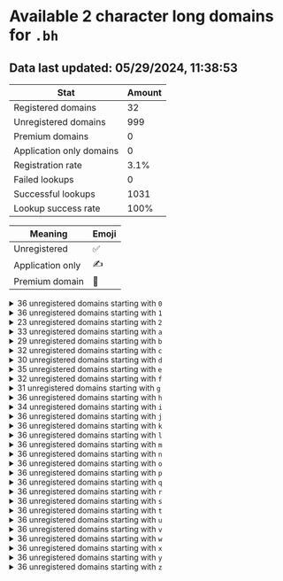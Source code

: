 # Available 2 character long domains for `.bh`

## Data last updated: 05/29/2024, 11:38:53

|Stat|Amount|
|--|--|
|Registered domains|32|
|Unregistered domains|999|
|Premium domains|0|
|Application only domains|0|
|Registration rate|3.1%|
|Failed lookups|0|
|Successful lookups|1031|
|Lookup success rate|100%|


|Meaning|Emoji|
|--|--|
|Unregistered|:white_check_mark:|
|Application only|:writing_hand:|
|Premium domain|:gem:|

<details>
<summary>36 unregistered domains starting with <bold><code>0</code></bold></summary>

|Type|Domain|
|--|--|
|:white_check_mark:|`00.bh`|
|:white_check_mark:|`01.bh`|
|:white_check_mark:|`02.bh`|
|:white_check_mark:|`03.bh`|
|:white_check_mark:|`04.bh`|
|:white_check_mark:|`05.bh`|
|:white_check_mark:|`06.bh`|
|:white_check_mark:|`07.bh`|
|:white_check_mark:|`08.bh`|
|:white_check_mark:|`09.bh`|
|:white_check_mark:|`0a.bh`|
|:white_check_mark:|`0b.bh`|
|:white_check_mark:|`0c.bh`|
|:white_check_mark:|`0d.bh`|
|:white_check_mark:|`0e.bh`|
|:white_check_mark:|`0f.bh`|
|:white_check_mark:|`0g.bh`|
|:white_check_mark:|`0h.bh`|
|:white_check_mark:|`0i.bh`|
|:white_check_mark:|`0j.bh`|
|:white_check_mark:|`0k.bh`|
|:white_check_mark:|`0l.bh`|
|:white_check_mark:|`0m.bh`|
|:white_check_mark:|`0n.bh`|
|:white_check_mark:|`0o.bh`|
|:white_check_mark:|`0p.bh`|
|:white_check_mark:|`0q.bh`|
|:white_check_mark:|`0r.bh`|
|:white_check_mark:|`0s.bh`|
|:white_check_mark:|`0t.bh`|
|:white_check_mark:|`0u.bh`|
|:white_check_mark:|`0v.bh`|
|:white_check_mark:|`0w.bh`|
|:white_check_mark:|`0x.bh`|
|:white_check_mark:|`0y.bh`|
|:white_check_mark:|`0z.bh`|
</details>
<details>
<summary>36 unregistered domains starting with <bold><code>1</code></bold></summary>

|Type|Domain|
|--|--|
|:white_check_mark:|`10.bh`|
|:white_check_mark:|`11.bh`|
|:white_check_mark:|`12.bh`|
|:white_check_mark:|`13.bh`|
|:white_check_mark:|`14.bh`|
|:white_check_mark:|`15.bh`|
|:white_check_mark:|`16.bh`|
|:white_check_mark:|`17.bh`|
|:white_check_mark:|`18.bh`|
|:white_check_mark:|`19.bh`|
|:white_check_mark:|`1a.bh`|
|:white_check_mark:|`1b.bh`|
|:white_check_mark:|`1c.bh`|
|:white_check_mark:|`1d.bh`|
|:white_check_mark:|`1e.bh`|
|:white_check_mark:|`1f.bh`|
|:white_check_mark:|`1g.bh`|
|:white_check_mark:|`1h.bh`|
|:white_check_mark:|`1i.bh`|
|:white_check_mark:|`1j.bh`|
|:white_check_mark:|`1k.bh`|
|:white_check_mark:|`1l.bh`|
|:white_check_mark:|`1m.bh`|
|:white_check_mark:|`1n.bh`|
|:white_check_mark:|`1o.bh`|
|:white_check_mark:|`1p.bh`|
|:white_check_mark:|`1q.bh`|
|:white_check_mark:|`1r.bh`|
|:white_check_mark:|`1s.bh`|
|:white_check_mark:|`1t.bh`|
|:white_check_mark:|`1u.bh`|
|:white_check_mark:|`1v.bh`|
|:white_check_mark:|`1w.bh`|
|:white_check_mark:|`1x.bh`|
|:white_check_mark:|`1y.bh`|
|:white_check_mark:|`1z.bh`|
</details>
<details>
<summary>23 unregistered domains starting with <bold><code>2</code></bold></summary>

|Type|Domain|
|--|--|
|:white_check_mark:|`2a.bh`|
|:white_check_mark:|`2b.bh`|
|:white_check_mark:|`2c.bh`|
|:white_check_mark:|`2d.bh`|
|:white_check_mark:|`2e.bh`|
|:white_check_mark:|`2f.bh`|
|:white_check_mark:|`2g.bh`|
|:white_check_mark:|`2h.bh`|
|:white_check_mark:|`2i.bh`|
|:white_check_mark:|`2j.bh`|
|:white_check_mark:|`2k.bh`|
|:white_check_mark:|`2l.bh`|
|:white_check_mark:|`2m.bh`|
|:white_check_mark:|`2n.bh`|
|:white_check_mark:|`2o.bh`|
|:white_check_mark:|`2p.bh`|
|:white_check_mark:|`2q.bh`|
|:white_check_mark:|`2r.bh`|
|:white_check_mark:|`2s.bh`|
|:white_check_mark:|`2t.bh`|
|:white_check_mark:|`2u.bh`|
|:white_check_mark:|`2v.bh`|
|:white_check_mark:|`2w.bh`|
</details>
<details>
<summary>33 unregistered domains starting with <bold><code>a</code></bold></summary>

|Type|Domain|
|--|--|
|:white_check_mark:|`a0.bh`|
|:white_check_mark:|`a1.bh`|
|:white_check_mark:|`a2.bh`|
|:white_check_mark:|`a3.bh`|
|:white_check_mark:|`a4.bh`|
|:white_check_mark:|`a5.bh`|
|:white_check_mark:|`a6.bh`|
|:white_check_mark:|`a7.bh`|
|:white_check_mark:|`a8.bh`|
|:white_check_mark:|`a9.bh`|
|:white_check_mark:|`ab.bh`|
|:white_check_mark:|`ac.bh`|
|:white_check_mark:|`ad.bh`|
|:white_check_mark:|`ae.bh`|
|:white_check_mark:|`af.bh`|
|:white_check_mark:|`ah.bh`|
|:white_check_mark:|`ai.bh`|
|:white_check_mark:|`aj.bh`|
|:white_check_mark:|`ak.bh`|
|:white_check_mark:|`al.bh`|
|:white_check_mark:|`am.bh`|
|:white_check_mark:|`an.bh`|
|:white_check_mark:|`ao.bh`|
|:white_check_mark:|`ap.bh`|
|:white_check_mark:|`aq.bh`|
|:white_check_mark:|`ar.bh`|
|:white_check_mark:|`as.bh`|
|:white_check_mark:|`at.bh`|
|:white_check_mark:|`au.bh`|
|:white_check_mark:|`aw.bh`|
|:white_check_mark:|`ax.bh`|
|:white_check_mark:|`ay.bh`|
|:white_check_mark:|`az.bh`|
</details>
<details>
<summary>29 unregistered domains starting with <bold><code>b</code></bold></summary>

|Type|Domain|
|--|--|
|:white_check_mark:|`b0.bh`|
|:white_check_mark:|`b1.bh`|
|:white_check_mark:|`b2.bh`|
|:white_check_mark:|`b3.bh`|
|:white_check_mark:|`b4.bh`|
|:white_check_mark:|`b5.bh`|
|:white_check_mark:|`b6.bh`|
|:white_check_mark:|`b7.bh`|
|:white_check_mark:|`b8.bh`|
|:white_check_mark:|`b9.bh`|
|:white_check_mark:|`ba.bh`|
|:white_check_mark:|`bb.bh`|
|:white_check_mark:|`bd.bh`|
|:white_check_mark:|`bf.bh`|
|:white_check_mark:|`bg.bh`|
|:white_check_mark:|`bi.bh`|
|:white_check_mark:|`bj.bh`|
|:white_check_mark:|`bk.bh`|
|:white_check_mark:|`bl.bh`|
|:white_check_mark:|`bm.bh`|
|:white_check_mark:|`bn.bh`|
|:white_check_mark:|`bo.bh`|
|:white_check_mark:|`bp.bh`|
|:white_check_mark:|`bq.bh`|
|:white_check_mark:|`bs.bh`|
|:white_check_mark:|`bt.bh`|
|:white_check_mark:|`bx.bh`|
|:white_check_mark:|`by.bh`|
|:white_check_mark:|`bz.bh`|
</details>
<details>
<summary>32 unregistered domains starting with <bold><code>c</code></bold></summary>

|Type|Domain|
|--|--|
|:white_check_mark:|`c0.bh`|
|:white_check_mark:|`c1.bh`|
|:white_check_mark:|`c2.bh`|
|:white_check_mark:|`c3.bh`|
|:white_check_mark:|`c4.bh`|
|:white_check_mark:|`c5.bh`|
|:white_check_mark:|`c6.bh`|
|:white_check_mark:|`c7.bh`|
|:white_check_mark:|`c8.bh`|
|:white_check_mark:|`c9.bh`|
|:white_check_mark:|`ca.bh`|
|:white_check_mark:|`cb.bh`|
|:white_check_mark:|`cd.bh`|
|:white_check_mark:|`ce.bh`|
|:white_check_mark:|`cf.bh`|
|:white_check_mark:|`cg.bh`|
|:white_check_mark:|`ch.bh`|
|:white_check_mark:|`cj.bh`|
|:white_check_mark:|`ck.bh`|
|:white_check_mark:|`cl.bh`|
|:white_check_mark:|`cm.bh`|
|:white_check_mark:|`cn.bh`|
|:white_check_mark:|`cq.bh`|
|:white_check_mark:|`cr.bh`|
|:white_check_mark:|`cs.bh`|
|:white_check_mark:|`ct.bh`|
|:white_check_mark:|`cu.bh`|
|:white_check_mark:|`cv.bh`|
|:white_check_mark:|`cw.bh`|
|:white_check_mark:|`cx.bh`|
|:white_check_mark:|`cy.bh`|
|:white_check_mark:|`cz.bh`|
</details>
<details>
<summary>30 unregistered domains starting with <bold><code>d</code></bold></summary>

|Type|Domain|
|--|--|
|:white_check_mark:|`d0.bh`|
|:white_check_mark:|`d1.bh`|
|:white_check_mark:|`d2.bh`|
|:white_check_mark:|`d3.bh`|
|:white_check_mark:|`d4.bh`|
|:white_check_mark:|`d5.bh`|
|:white_check_mark:|`d6.bh`|
|:white_check_mark:|`d7.bh`|
|:white_check_mark:|`d8.bh`|
|:white_check_mark:|`d9.bh`|
|:white_check_mark:|`da.bh`|
|:white_check_mark:|`db.bh`|
|:white_check_mark:|`dd.bh`|
|:white_check_mark:|`de.bh`|
|:white_check_mark:|`df.bh`|
|:white_check_mark:|`dh.bh`|
|:white_check_mark:|`di.bh`|
|:white_check_mark:|`dj.bh`|
|:white_check_mark:|`dk.bh`|
|:white_check_mark:|`dl.bh`|
|:white_check_mark:|`dm.bh`|
|:white_check_mark:|`dn.bh`|
|:white_check_mark:|`dq.bh`|
|:white_check_mark:|`dr.bh`|
|:white_check_mark:|`ds.bh`|
|:white_check_mark:|`dv.bh`|
|:white_check_mark:|`dw.bh`|
|:white_check_mark:|`dx.bh`|
|:white_check_mark:|`dy.bh`|
|:white_check_mark:|`dz.bh`|
</details>
<details>
<summary>35 unregistered domains starting with <bold><code>e</code></bold></summary>

|Type|Domain|
|--|--|
|:white_check_mark:|`e0.bh`|
|:white_check_mark:|`e1.bh`|
|:white_check_mark:|`e2.bh`|
|:white_check_mark:|`e3.bh`|
|:white_check_mark:|`e4.bh`|
|:white_check_mark:|`e5.bh`|
|:white_check_mark:|`e6.bh`|
|:white_check_mark:|`e7.bh`|
|:white_check_mark:|`e8.bh`|
|:white_check_mark:|`e9.bh`|
|:white_check_mark:|`ea.bh`|
|:white_check_mark:|`eb.bh`|
|:white_check_mark:|`ec.bh`|
|:white_check_mark:|`ed.bh`|
|:white_check_mark:|`ee.bh`|
|:white_check_mark:|`ef.bh`|
|:white_check_mark:|`eg.bh`|
|:white_check_mark:|`eh.bh`|
|:white_check_mark:|`ei.bh`|
|:white_check_mark:|`ej.bh`|
|:white_check_mark:|`ek.bh`|
|:white_check_mark:|`el.bh`|
|:white_check_mark:|`em.bh`|
|:white_check_mark:|`en.bh`|
|:white_check_mark:|`eo.bh`|
|:white_check_mark:|`ep.bh`|
|:white_check_mark:|`eq.bh`|
|:white_check_mark:|`er.bh`|
|:white_check_mark:|`et.bh`|
|:white_check_mark:|`eu.bh`|
|:white_check_mark:|`ev.bh`|
|:white_check_mark:|`ew.bh`|
|:white_check_mark:|`ex.bh`|
|:white_check_mark:|`ey.bh`|
|:white_check_mark:|`ez.bh`|
</details>
<details>
<summary>32 unregistered domains starting with <bold><code>f</code></bold></summary>

|Type|Domain|
|--|--|
|:white_check_mark:|`f0.bh`|
|:white_check_mark:|`f1.bh`|
|:white_check_mark:|`f2.bh`|
|:white_check_mark:|`f3.bh`|
|:white_check_mark:|`f4.bh`|
|:white_check_mark:|`f5.bh`|
|:white_check_mark:|`f6.bh`|
|:white_check_mark:|`f7.bh`|
|:white_check_mark:|`f8.bh`|
|:white_check_mark:|`f9.bh`|
|:white_check_mark:|`fa.bh`|
|:white_check_mark:|`fb.bh`|
|:white_check_mark:|`fc.bh`|
|:white_check_mark:|`fd.bh`|
|:white_check_mark:|`ff.bh`|
|:white_check_mark:|`fg.bh`|
|:white_check_mark:|`fi.bh`|
|:white_check_mark:|`fj.bh`|
|:white_check_mark:|`fk.bh`|
|:white_check_mark:|`fl.bh`|
|:white_check_mark:|`fm.bh`|
|:white_check_mark:|`fn.bh`|
|:white_check_mark:|`fo.bh`|
|:white_check_mark:|`fp.bh`|
|:white_check_mark:|`fq.bh`|
|:white_check_mark:|`fr.bh`|
|:white_check_mark:|`fs.bh`|
|:white_check_mark:|`fu.bh`|
|:white_check_mark:|`fw.bh`|
|:white_check_mark:|`fx.bh`|
|:white_check_mark:|`fy.bh`|
|:white_check_mark:|`fz.bh`|
</details>
<details>
<summary>31 unregistered domains starting with <bold><code>g</code></bold></summary>

|Type|Domain|
|--|--|
|:white_check_mark:|`g0.bh`|
|:white_check_mark:|`g1.bh`|
|:white_check_mark:|`g2.bh`|
|:white_check_mark:|`g3.bh`|
|:white_check_mark:|`g4.bh`|
|:white_check_mark:|`g5.bh`|
|:white_check_mark:|`g6.bh`|
|:white_check_mark:|`g7.bh`|
|:white_check_mark:|`g8.bh`|
|:white_check_mark:|`g9.bh`|
|:white_check_mark:|`ga.bh`|
|:white_check_mark:|`gb.bh`|
|:white_check_mark:|`gc.bh`|
|:white_check_mark:|`gd.bh`|
|:white_check_mark:|`ge.bh`|
|:white_check_mark:|`gg.bh`|
|:white_check_mark:|`gi.bh`|
|:white_check_mark:|`gj.bh`|
|:white_check_mark:|`gk.bh`|
|:white_check_mark:|`gl.bh`|
|:white_check_mark:|`gm.bh`|
|:white_check_mark:|`gn.bh`|
|:white_check_mark:|`go.bh`|
|:white_check_mark:|`gq.bh`|
|:white_check_mark:|`gr.bh`|
|:white_check_mark:|`gs.bh`|
|:white_check_mark:|`gu.bh`|
|:white_check_mark:|`gv.bh`|
|:white_check_mark:|`gw.bh`|
|:white_check_mark:|`gx.bh`|
|:white_check_mark:|`gy.bh`|
</details>
<details>
<summary>36 unregistered domains starting with <bold><code>h</code></bold></summary>

|Type|Domain|
|--|--|
|:white_check_mark:|`h0.bh`|
|:white_check_mark:|`h1.bh`|
|:white_check_mark:|`h2.bh`|
|:white_check_mark:|`h3.bh`|
|:white_check_mark:|`h4.bh`|
|:white_check_mark:|`h5.bh`|
|:white_check_mark:|`h6.bh`|
|:white_check_mark:|`h7.bh`|
|:white_check_mark:|`h8.bh`|
|:white_check_mark:|`h9.bh`|
|:white_check_mark:|`ha.bh`|
|:white_check_mark:|`hb.bh`|
|:white_check_mark:|`hc.bh`|
|:white_check_mark:|`hd.bh`|
|:white_check_mark:|`he.bh`|
|:white_check_mark:|`hf.bh`|
|:white_check_mark:|`hg.bh`|
|:white_check_mark:|`hh.bh`|
|:white_check_mark:|`hi.bh`|
|:white_check_mark:|`hj.bh`|
|:white_check_mark:|`hk.bh`|
|:white_check_mark:|`hl.bh`|
|:white_check_mark:|`hm.bh`|
|:white_check_mark:|`hn.bh`|
|:white_check_mark:|`ho.bh`|
|:white_check_mark:|`hp.bh`|
|:white_check_mark:|`hq.bh`|
|:white_check_mark:|`hr.bh`|
|:white_check_mark:|`hs.bh`|
|:white_check_mark:|`ht.bh`|
|:white_check_mark:|`hu.bh`|
|:white_check_mark:|`hv.bh`|
|:white_check_mark:|`hw.bh`|
|:white_check_mark:|`hx.bh`|
|:white_check_mark:|`hy.bh`|
|:white_check_mark:|`hz.bh`|
</details>
<details>
<summary>34 unregistered domains starting with <bold><code>i</code></bold></summary>

|Type|Domain|
|--|--|
|:white_check_mark:|`i0.bh`|
|:white_check_mark:|`i1.bh`|
|:white_check_mark:|`i2.bh`|
|:white_check_mark:|`i3.bh`|
|:white_check_mark:|`i4.bh`|
|:white_check_mark:|`i5.bh`|
|:white_check_mark:|`i6.bh`|
|:white_check_mark:|`i7.bh`|
|:white_check_mark:|`i8.bh`|
|:white_check_mark:|`i9.bh`|
|:white_check_mark:|`ia.bh`|
|:white_check_mark:|`ib.bh`|
|:white_check_mark:|`ic.bh`|
|:white_check_mark:|`id.bh`|
|:white_check_mark:|`ie.bh`|
|:white_check_mark:|`if.bh`|
|:white_check_mark:|`ig.bh`|
|:white_check_mark:|`ih.bh`|
|:white_check_mark:|`ii.bh`|
|:white_check_mark:|`ij.bh`|
|:white_check_mark:|`ik.bh`|
|:white_check_mark:|`il.bh`|
|:white_check_mark:|`im.bh`|
|:white_check_mark:|`in.bh`|
|:white_check_mark:|`io.bh`|
|:white_check_mark:|`ip.bh`|
|:white_check_mark:|`iq.bh`|
|:white_check_mark:|`ir.bh`|
|:white_check_mark:|`is.bh`|
|:white_check_mark:|`iu.bh`|
|:white_check_mark:|`iw.bh`|
|:white_check_mark:|`ix.bh`|
|:white_check_mark:|`iy.bh`|
|:white_check_mark:|`iz.bh`|
</details>
<details>
<summary>36 unregistered domains starting with <bold><code>j</code></bold></summary>

|Type|Domain|
|--|--|
|:white_check_mark:|`j0.bh`|
|:white_check_mark:|`j1.bh`|
|:white_check_mark:|`j2.bh`|
|:white_check_mark:|`j3.bh`|
|:white_check_mark:|`j4.bh`|
|:white_check_mark:|`j5.bh`|
|:white_check_mark:|`j6.bh`|
|:white_check_mark:|`j7.bh`|
|:white_check_mark:|`j8.bh`|
|:white_check_mark:|`j9.bh`|
|:white_check_mark:|`ja.bh`|
|:white_check_mark:|`jb.bh`|
|:white_check_mark:|`jc.bh`|
|:white_check_mark:|`jd.bh`|
|:white_check_mark:|`je.bh`|
|:white_check_mark:|`jf.bh`|
|:white_check_mark:|`jg.bh`|
|:white_check_mark:|`jh.bh`|
|:white_check_mark:|`ji.bh`|
|:white_check_mark:|`jj.bh`|
|:white_check_mark:|`jk.bh`|
|:white_check_mark:|`jl.bh`|
|:white_check_mark:|`jm.bh`|
|:white_check_mark:|`jn.bh`|
|:white_check_mark:|`jo.bh`|
|:white_check_mark:|`jp.bh`|
|:white_check_mark:|`jq.bh`|
|:white_check_mark:|`jr.bh`|
|:white_check_mark:|`js.bh`|
|:white_check_mark:|`jt.bh`|
|:white_check_mark:|`ju.bh`|
|:white_check_mark:|`jv.bh`|
|:white_check_mark:|`jw.bh`|
|:white_check_mark:|`jx.bh`|
|:white_check_mark:|`jy.bh`|
|:white_check_mark:|`jz.bh`|
</details>
<details>
<summary>36 unregistered domains starting with <bold><code>k</code></bold></summary>

|Type|Domain|
|--|--|
|:white_check_mark:|`k0.bh`|
|:white_check_mark:|`k1.bh`|
|:white_check_mark:|`k2.bh`|
|:white_check_mark:|`k3.bh`|
|:white_check_mark:|`k4.bh`|
|:white_check_mark:|`k5.bh`|
|:white_check_mark:|`k6.bh`|
|:white_check_mark:|`k7.bh`|
|:white_check_mark:|`k8.bh`|
|:white_check_mark:|`k9.bh`|
|:white_check_mark:|`ka.bh`|
|:white_check_mark:|`kb.bh`|
|:white_check_mark:|`kc.bh`|
|:white_check_mark:|`kd.bh`|
|:white_check_mark:|`ke.bh`|
|:white_check_mark:|`kf.bh`|
|:white_check_mark:|`kg.bh`|
|:white_check_mark:|`kh.bh`|
|:white_check_mark:|`ki.bh`|
|:white_check_mark:|`kj.bh`|
|:white_check_mark:|`kk.bh`|
|:white_check_mark:|`kl.bh`|
|:white_check_mark:|`km.bh`|
|:white_check_mark:|`kn.bh`|
|:white_check_mark:|`ko.bh`|
|:white_check_mark:|`kp.bh`|
|:white_check_mark:|`kq.bh`|
|:white_check_mark:|`kr.bh`|
|:white_check_mark:|`ks.bh`|
|:white_check_mark:|`kt.bh`|
|:white_check_mark:|`ku.bh`|
|:white_check_mark:|`kv.bh`|
|:white_check_mark:|`kw.bh`|
|:white_check_mark:|`kx.bh`|
|:white_check_mark:|`ky.bh`|
|:white_check_mark:|`kz.bh`|
</details>
<details>
<summary>36 unregistered domains starting with <bold><code>l</code></bold></summary>

|Type|Domain|
|--|--|
|:white_check_mark:|`l0.bh`|
|:white_check_mark:|`l1.bh`|
|:white_check_mark:|`l2.bh`|
|:white_check_mark:|`l3.bh`|
|:white_check_mark:|`l4.bh`|
|:white_check_mark:|`l5.bh`|
|:white_check_mark:|`l6.bh`|
|:white_check_mark:|`l7.bh`|
|:white_check_mark:|`l8.bh`|
|:white_check_mark:|`l9.bh`|
|:white_check_mark:|`la.bh`|
|:white_check_mark:|`lb.bh`|
|:white_check_mark:|`lc.bh`|
|:white_check_mark:|`ld.bh`|
|:white_check_mark:|`le.bh`|
|:white_check_mark:|`lf.bh`|
|:white_check_mark:|`lg.bh`|
|:white_check_mark:|`lh.bh`|
|:white_check_mark:|`li.bh`|
|:white_check_mark:|`lj.bh`|
|:white_check_mark:|`lk.bh`|
|:white_check_mark:|`ll.bh`|
|:white_check_mark:|`lm.bh`|
|:white_check_mark:|`ln.bh`|
|:white_check_mark:|`lo.bh`|
|:white_check_mark:|`lp.bh`|
|:white_check_mark:|`lq.bh`|
|:white_check_mark:|`lr.bh`|
|:white_check_mark:|`ls.bh`|
|:white_check_mark:|`lt.bh`|
|:white_check_mark:|`lu.bh`|
|:white_check_mark:|`lv.bh`|
|:white_check_mark:|`lw.bh`|
|:white_check_mark:|`lx.bh`|
|:white_check_mark:|`ly.bh`|
|:white_check_mark:|`lz.bh`|
</details>
<details>
<summary>36 unregistered domains starting with <bold><code>m</code></bold></summary>

|Type|Domain|
|--|--|
|:white_check_mark:|`m0.bh`|
|:white_check_mark:|`m1.bh`|
|:white_check_mark:|`m2.bh`|
|:white_check_mark:|`m3.bh`|
|:white_check_mark:|`m4.bh`|
|:white_check_mark:|`m5.bh`|
|:white_check_mark:|`m6.bh`|
|:white_check_mark:|`m7.bh`|
|:white_check_mark:|`m8.bh`|
|:white_check_mark:|`m9.bh`|
|:white_check_mark:|`ma.bh`|
|:white_check_mark:|`mb.bh`|
|:white_check_mark:|`mc.bh`|
|:white_check_mark:|`md.bh`|
|:white_check_mark:|`me.bh`|
|:white_check_mark:|`mf.bh`|
|:white_check_mark:|`mg.bh`|
|:white_check_mark:|`mh.bh`|
|:white_check_mark:|`mi.bh`|
|:white_check_mark:|`mj.bh`|
|:white_check_mark:|`mk.bh`|
|:white_check_mark:|`ml.bh`|
|:white_check_mark:|`mm.bh`|
|:white_check_mark:|`mn.bh`|
|:white_check_mark:|`mo.bh`|
|:white_check_mark:|`mp.bh`|
|:white_check_mark:|`mq.bh`|
|:white_check_mark:|`mr.bh`|
|:white_check_mark:|`ms.bh`|
|:white_check_mark:|`mt.bh`|
|:white_check_mark:|`mu.bh`|
|:white_check_mark:|`mv.bh`|
|:white_check_mark:|`mw.bh`|
|:white_check_mark:|`mx.bh`|
|:white_check_mark:|`my.bh`|
|:white_check_mark:|`mz.bh`|
</details>
<details>
<summary>36 unregistered domains starting with <bold><code>n</code></bold></summary>

|Type|Domain|
|--|--|
|:white_check_mark:|`n0.bh`|
|:white_check_mark:|`n1.bh`|
|:white_check_mark:|`n2.bh`|
|:white_check_mark:|`n3.bh`|
|:white_check_mark:|`n4.bh`|
|:white_check_mark:|`n5.bh`|
|:white_check_mark:|`n6.bh`|
|:white_check_mark:|`n7.bh`|
|:white_check_mark:|`n8.bh`|
|:white_check_mark:|`n9.bh`|
|:white_check_mark:|`na.bh`|
|:white_check_mark:|`nb.bh`|
|:white_check_mark:|`nc.bh`|
|:white_check_mark:|`nd.bh`|
|:white_check_mark:|`ne.bh`|
|:white_check_mark:|`nf.bh`|
|:white_check_mark:|`ng.bh`|
|:white_check_mark:|`nh.bh`|
|:white_check_mark:|`ni.bh`|
|:white_check_mark:|`nj.bh`|
|:white_check_mark:|`nk.bh`|
|:white_check_mark:|`nl.bh`|
|:white_check_mark:|`nm.bh`|
|:white_check_mark:|`nn.bh`|
|:white_check_mark:|`no.bh`|
|:white_check_mark:|`np.bh`|
|:white_check_mark:|`nq.bh`|
|:white_check_mark:|`nr.bh`|
|:white_check_mark:|`ns.bh`|
|:white_check_mark:|`nt.bh`|
|:white_check_mark:|`nu.bh`|
|:white_check_mark:|`nv.bh`|
|:white_check_mark:|`nw.bh`|
|:white_check_mark:|`nx.bh`|
|:white_check_mark:|`ny.bh`|
|:white_check_mark:|`nz.bh`|
</details>
<details>
<summary>36 unregistered domains starting with <bold><code>o</code></bold></summary>

|Type|Domain|
|--|--|
|:white_check_mark:|`o0.bh`|
|:white_check_mark:|`o1.bh`|
|:white_check_mark:|`o2.bh`|
|:white_check_mark:|`o3.bh`|
|:white_check_mark:|`o4.bh`|
|:white_check_mark:|`o5.bh`|
|:white_check_mark:|`o6.bh`|
|:white_check_mark:|`o7.bh`|
|:white_check_mark:|`o8.bh`|
|:white_check_mark:|`o9.bh`|
|:white_check_mark:|`oa.bh`|
|:white_check_mark:|`ob.bh`|
|:white_check_mark:|`oc.bh`|
|:white_check_mark:|`od.bh`|
|:white_check_mark:|`oe.bh`|
|:white_check_mark:|`of.bh`|
|:white_check_mark:|`og.bh`|
|:white_check_mark:|`oh.bh`|
|:white_check_mark:|`oi.bh`|
|:white_check_mark:|`oj.bh`|
|:white_check_mark:|`ok.bh`|
|:white_check_mark:|`ol.bh`|
|:white_check_mark:|`om.bh`|
|:white_check_mark:|`on.bh`|
|:white_check_mark:|`oo.bh`|
|:white_check_mark:|`op.bh`|
|:white_check_mark:|`oq.bh`|
|:white_check_mark:|`or.bh`|
|:white_check_mark:|`os.bh`|
|:white_check_mark:|`ot.bh`|
|:white_check_mark:|`ou.bh`|
|:white_check_mark:|`ov.bh`|
|:white_check_mark:|`ow.bh`|
|:white_check_mark:|`ox.bh`|
|:white_check_mark:|`oy.bh`|
|:white_check_mark:|`oz.bh`|
</details>
<details>
<summary>36 unregistered domains starting with <bold><code>p</code></bold></summary>

|Type|Domain|
|--|--|
|:white_check_mark:|`p0.bh`|
|:white_check_mark:|`p1.bh`|
|:white_check_mark:|`p2.bh`|
|:white_check_mark:|`p3.bh`|
|:white_check_mark:|`p4.bh`|
|:white_check_mark:|`p5.bh`|
|:white_check_mark:|`p6.bh`|
|:white_check_mark:|`p7.bh`|
|:white_check_mark:|`p8.bh`|
|:white_check_mark:|`p9.bh`|
|:white_check_mark:|`pa.bh`|
|:white_check_mark:|`pb.bh`|
|:white_check_mark:|`pc.bh`|
|:white_check_mark:|`pd.bh`|
|:white_check_mark:|`pe.bh`|
|:white_check_mark:|`pf.bh`|
|:white_check_mark:|`pg.bh`|
|:white_check_mark:|`ph.bh`|
|:white_check_mark:|`pi.bh`|
|:white_check_mark:|`pj.bh`|
|:white_check_mark:|`pk.bh`|
|:white_check_mark:|`pl.bh`|
|:white_check_mark:|`pm.bh`|
|:white_check_mark:|`pn.bh`|
|:white_check_mark:|`po.bh`|
|:white_check_mark:|`pp.bh`|
|:white_check_mark:|`pq.bh`|
|:white_check_mark:|`pr.bh`|
|:white_check_mark:|`ps.bh`|
|:white_check_mark:|`pt.bh`|
|:white_check_mark:|`pu.bh`|
|:white_check_mark:|`pv.bh`|
|:white_check_mark:|`pw.bh`|
|:white_check_mark:|`px.bh`|
|:white_check_mark:|`py.bh`|
|:white_check_mark:|`pz.bh`|
</details>
<details>
<summary>36 unregistered domains starting with <bold><code>q</code></bold></summary>

|Type|Domain|
|--|--|
|:white_check_mark:|`q0.bh`|
|:white_check_mark:|`q1.bh`|
|:white_check_mark:|`q2.bh`|
|:white_check_mark:|`q3.bh`|
|:white_check_mark:|`q4.bh`|
|:white_check_mark:|`q5.bh`|
|:white_check_mark:|`q6.bh`|
|:white_check_mark:|`q7.bh`|
|:white_check_mark:|`q8.bh`|
|:white_check_mark:|`q9.bh`|
|:white_check_mark:|`qa.bh`|
|:white_check_mark:|`qb.bh`|
|:white_check_mark:|`qc.bh`|
|:white_check_mark:|`qd.bh`|
|:white_check_mark:|`qe.bh`|
|:white_check_mark:|`qf.bh`|
|:white_check_mark:|`qg.bh`|
|:white_check_mark:|`qh.bh`|
|:white_check_mark:|`qi.bh`|
|:white_check_mark:|`qj.bh`|
|:white_check_mark:|`qk.bh`|
|:white_check_mark:|`ql.bh`|
|:white_check_mark:|`qm.bh`|
|:white_check_mark:|`qn.bh`|
|:white_check_mark:|`qo.bh`|
|:white_check_mark:|`qp.bh`|
|:white_check_mark:|`qq.bh`|
|:white_check_mark:|`qr.bh`|
|:white_check_mark:|`qs.bh`|
|:white_check_mark:|`qt.bh`|
|:white_check_mark:|`qu.bh`|
|:white_check_mark:|`qv.bh`|
|:white_check_mark:|`qw.bh`|
|:white_check_mark:|`qx.bh`|
|:white_check_mark:|`qy.bh`|
|:white_check_mark:|`qz.bh`|
</details>
<details>
<summary>36 unregistered domains starting with <bold><code>r</code></bold></summary>

|Type|Domain|
|--|--|
|:white_check_mark:|`r0.bh`|
|:white_check_mark:|`r1.bh`|
|:white_check_mark:|`r2.bh`|
|:white_check_mark:|`r3.bh`|
|:white_check_mark:|`r4.bh`|
|:white_check_mark:|`r5.bh`|
|:white_check_mark:|`r6.bh`|
|:white_check_mark:|`r7.bh`|
|:white_check_mark:|`r8.bh`|
|:white_check_mark:|`r9.bh`|
|:white_check_mark:|`ra.bh`|
|:white_check_mark:|`rb.bh`|
|:white_check_mark:|`rc.bh`|
|:white_check_mark:|`rd.bh`|
|:white_check_mark:|`re.bh`|
|:white_check_mark:|`rf.bh`|
|:white_check_mark:|`rg.bh`|
|:white_check_mark:|`rh.bh`|
|:white_check_mark:|`ri.bh`|
|:white_check_mark:|`rj.bh`|
|:white_check_mark:|`rk.bh`|
|:white_check_mark:|`rl.bh`|
|:white_check_mark:|`rm.bh`|
|:white_check_mark:|`rn.bh`|
|:white_check_mark:|`ro.bh`|
|:white_check_mark:|`rp.bh`|
|:white_check_mark:|`rq.bh`|
|:white_check_mark:|`rr.bh`|
|:white_check_mark:|`rs.bh`|
|:white_check_mark:|`rt.bh`|
|:white_check_mark:|`ru.bh`|
|:white_check_mark:|`rv.bh`|
|:white_check_mark:|`rw.bh`|
|:white_check_mark:|`rx.bh`|
|:white_check_mark:|`ry.bh`|
|:white_check_mark:|`rz.bh`|
</details>
<details>
<summary>36 unregistered domains starting with <bold><code>s</code></bold></summary>

|Type|Domain|
|--|--|
|:white_check_mark:|`s0.bh`|
|:white_check_mark:|`s1.bh`|
|:white_check_mark:|`s2.bh`|
|:white_check_mark:|`s3.bh`|
|:white_check_mark:|`s4.bh`|
|:white_check_mark:|`s5.bh`|
|:white_check_mark:|`s6.bh`|
|:white_check_mark:|`s7.bh`|
|:white_check_mark:|`s8.bh`|
|:white_check_mark:|`s9.bh`|
|:white_check_mark:|`sa.bh`|
|:white_check_mark:|`sb.bh`|
|:white_check_mark:|`sc.bh`|
|:white_check_mark:|`sd.bh`|
|:white_check_mark:|`se.bh`|
|:white_check_mark:|`sf.bh`|
|:white_check_mark:|`sg.bh`|
|:white_check_mark:|`sh.bh`|
|:white_check_mark:|`si.bh`|
|:white_check_mark:|`sj.bh`|
|:white_check_mark:|`sk.bh`|
|:white_check_mark:|`sl.bh`|
|:white_check_mark:|`sm.bh`|
|:white_check_mark:|`sn.bh`|
|:white_check_mark:|`so.bh`|
|:white_check_mark:|`sp.bh`|
|:white_check_mark:|`sq.bh`|
|:white_check_mark:|`sr.bh`|
|:white_check_mark:|`ss.bh`|
|:white_check_mark:|`st.bh`|
|:white_check_mark:|`su.bh`|
|:white_check_mark:|`sv.bh`|
|:white_check_mark:|`sw.bh`|
|:white_check_mark:|`sx.bh`|
|:white_check_mark:|`sy.bh`|
|:white_check_mark:|`sz.bh`|
</details>
<details>
<summary>36 unregistered domains starting with <bold><code>t</code></bold></summary>

|Type|Domain|
|--|--|
|:white_check_mark:|`t0.bh`|
|:white_check_mark:|`t1.bh`|
|:white_check_mark:|`t2.bh`|
|:white_check_mark:|`t3.bh`|
|:white_check_mark:|`t4.bh`|
|:white_check_mark:|`t5.bh`|
|:white_check_mark:|`t6.bh`|
|:white_check_mark:|`t7.bh`|
|:white_check_mark:|`t8.bh`|
|:white_check_mark:|`t9.bh`|
|:white_check_mark:|`ta.bh`|
|:white_check_mark:|`tb.bh`|
|:white_check_mark:|`tc.bh`|
|:white_check_mark:|`td.bh`|
|:white_check_mark:|`te.bh`|
|:white_check_mark:|`tf.bh`|
|:white_check_mark:|`tg.bh`|
|:white_check_mark:|`th.bh`|
|:white_check_mark:|`ti.bh`|
|:white_check_mark:|`tj.bh`|
|:white_check_mark:|`tk.bh`|
|:white_check_mark:|`tl.bh`|
|:white_check_mark:|`tm.bh`|
|:white_check_mark:|`tn.bh`|
|:white_check_mark:|`to.bh`|
|:white_check_mark:|`tp.bh`|
|:white_check_mark:|`tq.bh`|
|:white_check_mark:|`tr.bh`|
|:white_check_mark:|`ts.bh`|
|:white_check_mark:|`tt.bh`|
|:white_check_mark:|`tu.bh`|
|:white_check_mark:|`tv.bh`|
|:white_check_mark:|`tw.bh`|
|:white_check_mark:|`tx.bh`|
|:white_check_mark:|`ty.bh`|
|:white_check_mark:|`tz.bh`|
</details>
<details>
<summary>36 unregistered domains starting with <bold><code>u</code></bold></summary>

|Type|Domain|
|--|--|
|:white_check_mark:|`u0.bh`|
|:white_check_mark:|`u1.bh`|
|:white_check_mark:|`u2.bh`|
|:white_check_mark:|`u3.bh`|
|:white_check_mark:|`u4.bh`|
|:white_check_mark:|`u5.bh`|
|:white_check_mark:|`u6.bh`|
|:white_check_mark:|`u7.bh`|
|:white_check_mark:|`u8.bh`|
|:white_check_mark:|`u9.bh`|
|:white_check_mark:|`ua.bh`|
|:white_check_mark:|`ub.bh`|
|:white_check_mark:|`uc.bh`|
|:white_check_mark:|`ud.bh`|
|:white_check_mark:|`ue.bh`|
|:white_check_mark:|`uf.bh`|
|:white_check_mark:|`ug.bh`|
|:white_check_mark:|`uh.bh`|
|:white_check_mark:|`ui.bh`|
|:white_check_mark:|`uj.bh`|
|:white_check_mark:|`uk.bh`|
|:white_check_mark:|`ul.bh`|
|:white_check_mark:|`um.bh`|
|:white_check_mark:|`un.bh`|
|:white_check_mark:|`uo.bh`|
|:white_check_mark:|`up.bh`|
|:white_check_mark:|`uq.bh`|
|:white_check_mark:|`ur.bh`|
|:white_check_mark:|`us.bh`|
|:white_check_mark:|`ut.bh`|
|:white_check_mark:|`uu.bh`|
|:white_check_mark:|`uv.bh`|
|:white_check_mark:|`uw.bh`|
|:white_check_mark:|`ux.bh`|
|:white_check_mark:|`uy.bh`|
|:white_check_mark:|`uz.bh`|
</details>
<details>
<summary>36 unregistered domains starting with <bold><code>v</code></bold></summary>

|Type|Domain|
|--|--|
|:white_check_mark:|`v0.bh`|
|:white_check_mark:|`v1.bh`|
|:white_check_mark:|`v2.bh`|
|:white_check_mark:|`v3.bh`|
|:white_check_mark:|`v4.bh`|
|:white_check_mark:|`v5.bh`|
|:white_check_mark:|`v6.bh`|
|:white_check_mark:|`v7.bh`|
|:white_check_mark:|`v8.bh`|
|:white_check_mark:|`v9.bh`|
|:white_check_mark:|`va.bh`|
|:white_check_mark:|`vb.bh`|
|:white_check_mark:|`vc.bh`|
|:white_check_mark:|`vd.bh`|
|:white_check_mark:|`ve.bh`|
|:white_check_mark:|`vf.bh`|
|:white_check_mark:|`vg.bh`|
|:white_check_mark:|`vh.bh`|
|:white_check_mark:|`vi.bh`|
|:white_check_mark:|`vj.bh`|
|:white_check_mark:|`vk.bh`|
|:white_check_mark:|`vl.bh`|
|:white_check_mark:|`vm.bh`|
|:white_check_mark:|`vn.bh`|
|:white_check_mark:|`vo.bh`|
|:white_check_mark:|`vp.bh`|
|:white_check_mark:|`vq.bh`|
|:white_check_mark:|`vr.bh`|
|:white_check_mark:|`vs.bh`|
|:white_check_mark:|`vt.bh`|
|:white_check_mark:|`vu.bh`|
|:white_check_mark:|`vv.bh`|
|:white_check_mark:|`vw.bh`|
|:white_check_mark:|`vx.bh`|
|:white_check_mark:|`vy.bh`|
|:white_check_mark:|`vz.bh`|
</details>
<details>
<summary>36 unregistered domains starting with <bold><code>w</code></bold></summary>

|Type|Domain|
|--|--|
|:white_check_mark:|`w0.bh`|
|:white_check_mark:|`w1.bh`|
|:white_check_mark:|`w2.bh`|
|:white_check_mark:|`w3.bh`|
|:white_check_mark:|`w4.bh`|
|:white_check_mark:|`w5.bh`|
|:white_check_mark:|`w6.bh`|
|:white_check_mark:|`w7.bh`|
|:white_check_mark:|`w8.bh`|
|:white_check_mark:|`w9.bh`|
|:white_check_mark:|`wa.bh`|
|:white_check_mark:|`wb.bh`|
|:white_check_mark:|`wc.bh`|
|:white_check_mark:|`wd.bh`|
|:white_check_mark:|`we.bh`|
|:white_check_mark:|`wf.bh`|
|:white_check_mark:|`wg.bh`|
|:white_check_mark:|`wh.bh`|
|:white_check_mark:|`wi.bh`|
|:white_check_mark:|`wj.bh`|
|:white_check_mark:|`wk.bh`|
|:white_check_mark:|`wl.bh`|
|:white_check_mark:|`wm.bh`|
|:white_check_mark:|`wn.bh`|
|:white_check_mark:|`wo.bh`|
|:white_check_mark:|`wp.bh`|
|:white_check_mark:|`wq.bh`|
|:white_check_mark:|`wr.bh`|
|:white_check_mark:|`ws.bh`|
|:white_check_mark:|`wt.bh`|
|:white_check_mark:|`wu.bh`|
|:white_check_mark:|`wv.bh`|
|:white_check_mark:|`ww.bh`|
|:white_check_mark:|`wx.bh`|
|:white_check_mark:|`wy.bh`|
|:white_check_mark:|`wz.bh`|
</details>
<details>
<summary>36 unregistered domains starting with <bold><code>x</code></bold></summary>

|Type|Domain|
|--|--|
|:white_check_mark:|`x0.bh`|
|:white_check_mark:|`x1.bh`|
|:white_check_mark:|`x2.bh`|
|:white_check_mark:|`x3.bh`|
|:white_check_mark:|`x4.bh`|
|:white_check_mark:|`x5.bh`|
|:white_check_mark:|`x6.bh`|
|:white_check_mark:|`x7.bh`|
|:white_check_mark:|`x8.bh`|
|:white_check_mark:|`x9.bh`|
|:white_check_mark:|`xa.bh`|
|:white_check_mark:|`xb.bh`|
|:white_check_mark:|`xc.bh`|
|:white_check_mark:|`xd.bh`|
|:white_check_mark:|`xe.bh`|
|:white_check_mark:|`xf.bh`|
|:white_check_mark:|`xg.bh`|
|:white_check_mark:|`xh.bh`|
|:white_check_mark:|`xi.bh`|
|:white_check_mark:|`xj.bh`|
|:white_check_mark:|`xk.bh`|
|:white_check_mark:|`xl.bh`|
|:white_check_mark:|`xm.bh`|
|:white_check_mark:|`xn.bh`|
|:white_check_mark:|`xo.bh`|
|:white_check_mark:|`xp.bh`|
|:white_check_mark:|`xq.bh`|
|:white_check_mark:|`xr.bh`|
|:white_check_mark:|`xs.bh`|
|:white_check_mark:|`xt.bh`|
|:white_check_mark:|`xu.bh`|
|:white_check_mark:|`xv.bh`|
|:white_check_mark:|`xw.bh`|
|:white_check_mark:|`xx.bh`|
|:white_check_mark:|`xy.bh`|
|:white_check_mark:|`xz.bh`|
</details>
<details>
<summary>36 unregistered domains starting with <bold><code>y</code></bold></summary>

|Type|Domain|
|--|--|
|:white_check_mark:|`y0.bh`|
|:white_check_mark:|`y1.bh`|
|:white_check_mark:|`y2.bh`|
|:white_check_mark:|`y3.bh`|
|:white_check_mark:|`y4.bh`|
|:white_check_mark:|`y5.bh`|
|:white_check_mark:|`y6.bh`|
|:white_check_mark:|`y7.bh`|
|:white_check_mark:|`y8.bh`|
|:white_check_mark:|`y9.bh`|
|:white_check_mark:|`ya.bh`|
|:white_check_mark:|`yb.bh`|
|:white_check_mark:|`yc.bh`|
|:white_check_mark:|`yd.bh`|
|:white_check_mark:|`ye.bh`|
|:white_check_mark:|`yf.bh`|
|:white_check_mark:|`yg.bh`|
|:white_check_mark:|`yh.bh`|
|:white_check_mark:|`yi.bh`|
|:white_check_mark:|`yj.bh`|
|:white_check_mark:|`yk.bh`|
|:white_check_mark:|`yl.bh`|
|:white_check_mark:|`ym.bh`|
|:white_check_mark:|`yn.bh`|
|:white_check_mark:|`yo.bh`|
|:white_check_mark:|`yp.bh`|
|:white_check_mark:|`yq.bh`|
|:white_check_mark:|`yr.bh`|
|:white_check_mark:|`ys.bh`|
|:white_check_mark:|`yt.bh`|
|:white_check_mark:|`yu.bh`|
|:white_check_mark:|`yv.bh`|
|:white_check_mark:|`yw.bh`|
|:white_check_mark:|`yx.bh`|
|:white_check_mark:|`yy.bh`|
|:white_check_mark:|`yz.bh`|
</details>
<details>
<summary>36 unregistered domains starting with <bold><code>z</code></bold></summary>

|Type|Domain|
|--|--|
|:white_check_mark:|`z0.bh`|
|:white_check_mark:|`z1.bh`|
|:white_check_mark:|`z2.bh`|
|:white_check_mark:|`z3.bh`|
|:white_check_mark:|`z4.bh`|
|:white_check_mark:|`z5.bh`|
|:white_check_mark:|`z6.bh`|
|:white_check_mark:|`z7.bh`|
|:white_check_mark:|`z8.bh`|
|:white_check_mark:|`z9.bh`|
|:white_check_mark:|`za.bh`|
|:white_check_mark:|`zb.bh`|
|:white_check_mark:|`zc.bh`|
|:white_check_mark:|`zd.bh`|
|:white_check_mark:|`ze.bh`|
|:white_check_mark:|`zf.bh`|
|:white_check_mark:|`zg.bh`|
|:white_check_mark:|`zh.bh`|
|:white_check_mark:|`zi.bh`|
|:white_check_mark:|`zj.bh`|
|:white_check_mark:|`zk.bh`|
|:white_check_mark:|`zl.bh`|
|:white_check_mark:|`zm.bh`|
|:white_check_mark:|`zn.bh`|
|:white_check_mark:|`zo.bh`|
|:white_check_mark:|`zp.bh`|
|:white_check_mark:|`zq.bh`|
|:white_check_mark:|`zr.bh`|
|:white_check_mark:|`zs.bh`|
|:white_check_mark:|`zt.bh`|
|:white_check_mark:|`zu.bh`|
|:white_check_mark:|`zv.bh`|
|:white_check_mark:|`zw.bh`|
|:white_check_mark:|`zx.bh`|
|:white_check_mark:|`zy.bh`|
|:white_check_mark:|`zz.bh`|
</details>